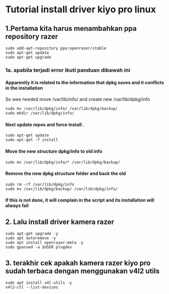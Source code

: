 # Tutorial install driver kiyo pro linux
## 1.Pertama kita harus menambahkan ppa repository razer
```
sudo add-apt-repository ppa:openrazer/stable
sudo apt-get update
sudo apt-get upgrade
```
### 1a. apabila terjadi error ikuti panduan dibawah ini
#### Apparently it is related to the information that dpkg saves and it conflicts in the installation
So wee needed move /var/lib/info/ and create new /var/lib/dpkg/info
```
sudo mv /var/lib/dpkg/info/ /var/lib/dpkg/backup/
sudo mkdir /var/lib/dpkg/info/
```
#### Next update repos and force install .
```
sudo apt-get update
sudo apt-get -f install
```
#### Move the new structure dpkg/info to old info
```
sudo mv /var/lib/dpkg/info/* /var/lib/dpkg/backup/
```
#### Remove the new dpkg structure folder and back the old
```
sudo rm -rf /var/lib/dpkg/info
sudo mv /var/lib/dpkg/backup/ /var/lib/dpkg/info/
```
#### If this is not done, it will complain in the script and its installation will always fail

## 2. Lalu install driver kamera razer
```
sudo apt-get upgrade -y
sudo apt autoremove -y
sudo apt install openrazer-meta -y
sudo gpasswd -a $USER plugdev
```

## 3. terakhir cek apakah kamera razer kiyo pro sudah terbaca dengan menggunakan v4l2 utils
```
sudo apt install v4l-utils -y
v4l2-ctl --list-devices
```
